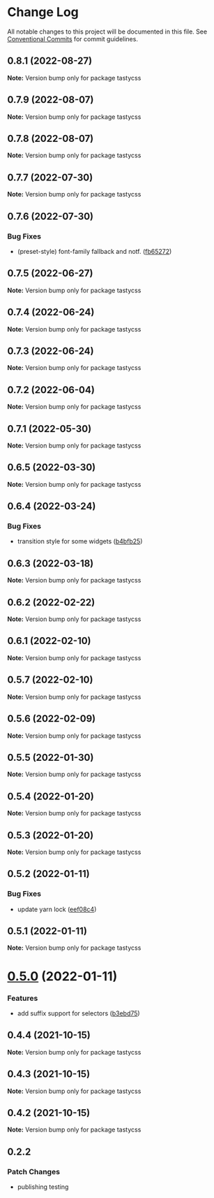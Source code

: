 # Change Log

All notable changes to this project will be documented in this file.
See [Conventional Commits](https://conventionalcommits.org) for commit guidelines.

## 0.8.1 (2022-08-27)

**Note:** Version bump only for package tastycss





## 0.7.9 (2022-08-07)

**Note:** Version bump only for package tastycss





## 0.7.8 (2022-08-07)

**Note:** Version bump only for package tastycss





## 0.7.7 (2022-07-30)

**Note:** Version bump only for package tastycss





## 0.7.6 (2022-07-30)


### Bug Fixes

* (preset-style) font-family fallback and notf. ([fb65272](https://github.com/OutpostHQ/tatsy/commit/fb652720514e75331638be980c85d3cc5f49614b))





## 0.7.5 (2022-06-27)

**Note:** Version bump only for package tastycss





## 0.7.4 (2022-06-24)

**Note:** Version bump only for package tastycss





## 0.7.3 (2022-06-24)

**Note:** Version bump only for package tastycss





## 0.7.2 (2022-06-04)

**Note:** Version bump only for package tastycss





## 0.7.1 (2022-05-30)

**Note:** Version bump only for package tastycss





## 0.6.5 (2022-03-30)

**Note:** Version bump only for package tastycss





## 0.6.4 (2022-03-24)


### Bug Fixes

* transition style for some widgets ([b4bfb25](https://github.com/OutpostHQ/tatsy/commit/b4bfb25f989e693374a63dea3e074c2d657efadb))





## 0.6.3 (2022-03-18)

**Note:** Version bump only for package tastycss





## 0.6.2 (2022-02-22)

**Note:** Version bump only for package tastycss





## 0.6.1 (2022-02-10)

**Note:** Version bump only for package tastycss





## 0.5.7 (2022-02-10)

**Note:** Version bump only for package tastycss





## 0.5.6 (2022-02-09)

**Note:** Version bump only for package tastycss





## 0.5.5 (2022-01-30)

**Note:** Version bump only for package tastycss





## 0.5.4 (2022-01-20)

**Note:** Version bump only for package tastycss





## 0.5.3 (2022-01-20)

**Note:** Version bump only for package tastycss





## 0.5.2 (2022-01-11)


### Bug Fixes

* update yarn lock ([eef08c4](https://github.com/OutpostHQ/tatsy/commit/eef08c497e09376966846079465459fc9efa6603))





## 0.5.1 (2022-01-11)

**Note:** Version bump only for package tastycss





# [0.5.0](https://github.com/OutpostHQ/tatsy/compare/v0.4.4...v0.5.0) (2022-01-11)


### Features

* add suffix support for selectors ([b3ebd75](https://github.com/OutpostHQ/tatsy/commit/b3ebd75cefc25ff4325fc72e01db51687bbb1476))





## 0.4.4 (2021-10-15)

**Note:** Version bump only for package tastycss





## 0.4.3 (2021-10-15)

**Note:** Version bump only for package tastycss





## 0.4.2 (2021-10-15)

**Note:** Version bump only for package tastycss





## 0.2.2

### Patch Changes

- publishing testing
